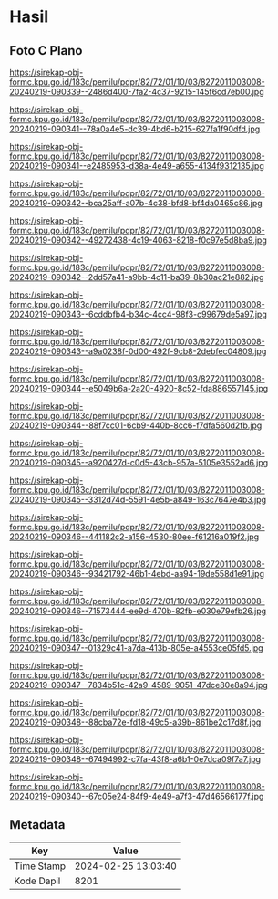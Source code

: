 # Hasil

## Foto C Plano

https://sirekap-obj-formc.kpu.go.id/183c/pemilu/pdpr/82/72/01/10/03/8272011003008-20240219-090339--2486d400-7fa2-4c37-9215-145f6cd7eb00.jpg

https://sirekap-obj-formc.kpu.go.id/183c/pemilu/pdpr/82/72/01/10/03/8272011003008-20240219-090341--78a0a4e5-dc39-4bd6-b215-627fa1f90dfd.jpg

https://sirekap-obj-formc.kpu.go.id/183c/pemilu/pdpr/82/72/01/10/03/8272011003008-20240219-090341--e2485953-d38a-4e49-a655-4134f9312135.jpg

https://sirekap-obj-formc.kpu.go.id/183c/pemilu/pdpr/82/72/01/10/03/8272011003008-20240219-090342--bca25aff-a07b-4c38-bfd8-bf4da0465c86.jpg

https://sirekap-obj-formc.kpu.go.id/183c/pemilu/pdpr/82/72/01/10/03/8272011003008-20240219-090342--49272438-4c19-4063-8218-f0c97e5d8ba9.jpg

https://sirekap-obj-formc.kpu.go.id/183c/pemilu/pdpr/82/72/01/10/03/8272011003008-20240219-090342--2dd57a41-a9bb-4c11-ba39-8b30ac21e882.jpg

https://sirekap-obj-formc.kpu.go.id/183c/pemilu/pdpr/82/72/01/10/03/8272011003008-20240219-090343--6cddbfb4-b34c-4cc4-98f3-c99679de5a97.jpg

https://sirekap-obj-formc.kpu.go.id/183c/pemilu/pdpr/82/72/01/10/03/8272011003008-20240219-090343--a9a0238f-0d00-492f-9cb8-2debfec04809.jpg

https://sirekap-obj-formc.kpu.go.id/183c/pemilu/pdpr/82/72/01/10/03/8272011003008-20240219-090344--e5049b6a-2a20-4920-8c52-fda886557145.jpg

https://sirekap-obj-formc.kpu.go.id/183c/pemilu/pdpr/82/72/01/10/03/8272011003008-20240219-090344--88f7cc01-6cb9-440b-8cc6-f7dfa560d2fb.jpg

https://sirekap-obj-formc.kpu.go.id/183c/pemilu/pdpr/82/72/01/10/03/8272011003008-20240219-090345--a920427d-c0d5-43cb-957a-5105e3552ad6.jpg

https://sirekap-obj-formc.kpu.go.id/183c/pemilu/pdpr/82/72/01/10/03/8272011003008-20240219-090345--3312d74d-5591-4e5b-a849-163c7647e4b3.jpg

https://sirekap-obj-formc.kpu.go.id/183c/pemilu/pdpr/82/72/01/10/03/8272011003008-20240219-090346--441182c2-a156-4530-80ee-f61216a019f2.jpg

https://sirekap-obj-formc.kpu.go.id/183c/pemilu/pdpr/82/72/01/10/03/8272011003008-20240219-090346--93421792-46b1-4ebd-aa94-19de558d1e91.jpg

https://sirekap-obj-formc.kpu.go.id/183c/pemilu/pdpr/82/72/01/10/03/8272011003008-20240219-090346--71573444-ee9d-470b-82fb-e030e79efb26.jpg

https://sirekap-obj-formc.kpu.go.id/183c/pemilu/pdpr/82/72/01/10/03/8272011003008-20240219-090347--01329c41-a7da-413b-805e-a4553ce05fd5.jpg

https://sirekap-obj-formc.kpu.go.id/183c/pemilu/pdpr/82/72/01/10/03/8272011003008-20240219-090347--7834b51c-42a9-4589-9051-47dce80e8a94.jpg

https://sirekap-obj-formc.kpu.go.id/183c/pemilu/pdpr/82/72/01/10/03/8272011003008-20240219-090348--88cba72e-fd18-49c5-a39b-861be2c17d8f.jpg

https://sirekap-obj-formc.kpu.go.id/183c/pemilu/pdpr/82/72/01/10/03/8272011003008-20240219-090348--67494992-c7fa-43f8-a6b1-0e7dca09f7a7.jpg

https://sirekap-obj-formc.kpu.go.id/183c/pemilu/pdpr/82/72/01/10/03/8272011003008-20240219-090340--67c05e24-84f9-4e49-a7f3-47d46566177f.jpg


## Metadata

| Key        | Value               |
| ---------- | ------------------- |
| Time Stamp | 2024-02-25 13:03:40 |
| Kode Dapil | 8201                |



